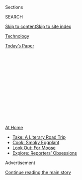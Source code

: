 <div id="app">

<div>

<div>

<div>

<div class="NYTAppHideMasthead css-1q2w90k e1suatyy0">

<div class="section css-ui9rw0 e1suatyy2">

<div class="css-eph4ug er09x8g0">

<div class="css-6n7j50">

</div>

<span class="css-1dv1kvn">Sections</span>

<div class="css-10488qs">

<span class="css-1dv1kvn">SEARCH</span>

</div>

[Skip to content](#site-content)[Skip to site
index](#site-index)

</div>

<div id="masthead-section-label" class="css-1wr3we4 eaxe0e00">

[Technology](https://www.nytimes3xbfgragh.onion/section/technology)

</div>

<div class="css-10698na e1huz5gh0">

</div>

</div>

<div id="masthead-bar-one" class="section hasLinks css-15hmgas e1csuq9d3">

<div class="css-uqyvli e1csuq9d0">

</div>

<div class="css-1uqjmks e1csuq9d1">

</div>

<div class="css-9e9ivx">

[](https://myaccount.nytimes3xbfgragh.onion/auth/login?response_type=cookie&client_id=vi)

</div>

<div class="css-1bvtpon e1csuq9d2">

[Today’s
Paper](https://www.nytimes3xbfgragh.onion/section/todayspaper)

</div>

</div>

</div>

</div>

<div data-aria-hidden="false">

<div id="site-content" data-role="main">

<div>

<div class="css-1aor85t" style="opacity:0.000000001;z-index:-1;visibility:hidden">

<div class="css-1hqnpie">

<div class="css-epjblv">

<span class="css-17xtcya">[Technology](/section/technology)</span><span class="css-x15j1o">|</span><span class="css-fwqvlz">White-Collar
Companies Race to Be Last to Return to the
Office</span>

</div>

<div class="css-k008qs">

<div class="css-1iwv8en">

<span class="css-18z7m18"></span>

<div>

</div>

</div>

<span class="css-1n6z4y">https://nyti.ms/2SJFIwU</span>

<div class="css-1705lsu">

<div class="css-4xjgmj">

<div class="css-4skfbu" data-role="toolbar" data-aria-label="Social Media Share buttons, Save button, and Comments Panel with current comment count" data-testid="share-tools">

  - 
  - 
  - 
  - 
    
    <div class="css-6n7j50">
    
    </div>

  - 

</div>

</div>

</div>

</div>

</div>

</div>

<div id="NYT_TOP_BANNER_REGION" class="css-13pd83m">

<div>

<div id="maps-athome-menu" class="section interactive-content interactive-size-medium css-1edisqu">

<div class="css-17ih8de interactive-body">

<div class="at-home-nav__innerContainer">

<div class="at-home-nav__title">

[At
Home](https://www.nytimes3xbfgragh.onion/spotlight/at-home?action=click&pgtype=Article&state=default&region=TOP_BANNER&context=at_home_menu)

</div>

  - [Take: A Literary Road
    Trip](https://www.nytimes3xbfgragh.onion/2020/07/28/books/time-for-a-literary-road-trip.html?action=click&pgtype=Article&state=default&region=TOP_BANNER&context=at_home_menu)
  - [Cook: Smoky
    Eggplant](https://www.nytimes3xbfgragh.onion/2020/07/29/magazine/bored-with-your-home-cooking-some-smoky-eggplant-will-fix-that.html?action=click&pgtype=Article&state=default&region=TOP_BANNER&context=at_home_menu)
  - [Look Out: For
    Moose](https://www.nytimes3xbfgragh.onion/2020/07/27/travel/moose-michigan-isle-royale.html?action=click&pgtype=Article&state=default&region=TOP_BANNER&context=at_home_menu)
  - [Explore: Reporters’
    Obsessions](https://www.nytimes3xbfgragh.onion/interactive/2020/at-home/even-more-reporters-editors-diaries-lists-recommendations.html?action=click&pgtype=Article&state=default&region=TOP_BANNER&context=at_home_menu)

</div>

</div>

</div>

</div>

</div>

<div id="top-wrapper" class="css-1sy8kpn">

<div id="top-slug" class="css-l9onyx">

Advertisement

</div>

[Continue reading the main
story](#after-top)

<div class="ad top-wrapper" style="text-align:center;height:100%;display:block;min-height:250px">

<div id="top" class="place-ad" data-position="top" data-size-key="top">

</div>

</div>

<div id="after-top">

</div>

</div>

<div>

<div id="sponsor-wrapper" class="css-1hyfx7x">

<div id="sponsor-slug" class="css-19vbshk">

Supported by

</div>

[Continue reading the main
story](#after-sponsor)

<div id="sponsor" class="ad sponsor-wrapper" style="text-align:center;height:100%;display:block">

</div>

<div id="after-sponsor">

</div>

</div>

<div class="css-186x18t">

</div>

<div class="css-1vkm6nb ehdk2mb0">

# White-Collar Companies Race to Be Last to Return to the Office

</div>

Google, Facebook, Amazon, Capital One and others are extending
work-from-home policies to September and sometimes far
beyond.

<div class="css-79elbk" data-testid="photoviewer-wrapper">

<div class="css-z3e15g" data-testid="photoviewer-wrapper-hidden">

</div>

<div class="css-1a48zt4 ehw59r15" data-testid="photoviewer-children">

![<span class="css-cnj6d5 e1z0qqy90" itemprop="copyrightHolder"><span class="css-1ly73wi e1tej78p0">Credit...</span><span><span>Jackson
Gibbs</span></span></span>](https://static01.graylady3jvrrxbe.onion/images/2020/05/11/business/08wfh/07wfh-articleLarge.jpg?quality=75&auto=webp&disable=upscale)

</div>

</div>

<div class="css-18e8msd">

<div class="css-vp77d3 epjyd6m0">

<div class="css-hus3qt ey68jwv0" data-aria-hidden="true">

[![David
Streitfeld](https://static01.graylady3jvrrxbe.onion/images/2019/03/01/multimedia/author-david-streitfeld/author-david-streitfeld-thumbLarge.png
"David Streitfeld")](https://www.nytimes3xbfgragh.onion/by/david-streitfeld)

</div>

<div class="css-1baulvz">

By [<span class="css-1baulvz last-byline" itemprop="name">David
Streitfeld</span>](https://www.nytimes3xbfgragh.onion/by/david-streitfeld)

</div>

</div>

  - May 8,
    2020

  - 
    
    <div class="css-4xjgmj">
    
    <div class="css-d8bdto" data-role="toolbar" data-aria-label="Social Media Share buttons, Save button, and Comments Panel with current comment count" data-testid="share-tools">
    
      - 
      - 
      - 
      - 
        
        <div class="css-6n7j50">
        
        </div>
    
      - 
    
    </div>
    
    </div>

</div>

</div>

<div class="section meteredContent css-1r7ky0e" name="articleBody" itemprop="articleBody">

<div class="css-1fanzo5 StoryBodyCompanionColumn">

<div class="css-53u6y8">

Even as President Trump [has
said](https://www.nytimes3xbfgragh.onion/2020/05/06/us/politics/trump-coronavirus-recovery.html)
“we have to get our country open again,” much of corporate America is in
no rush to return employees to their campuses and skyscrapers. The
companies are racing not to be the first back, but the last.

An increasing number of them, which mostly have white-collar employees,
have recently extended work-from-home policies far beyond the
shelter-in-place timelines mandated by state and local authorities.

Google and Facebook employees were told Thursday that they could stay
home until next year. Capital One informed 40,000 workers that they will
be out through Labor Day and possibly longer. Amazon is saying October.
Nationwide Insurance is moving more aggressively than other firms,
shuttering five offices around the country and having its 4,000
employees telecommute permanently.

The moves reflect the reality that no one is sure how [the coronavirus
pandemic](https://www.nytimes3xbfgragh.onion/news-event/coronavirus?action=click&pgtype=Article&state=default&module=STYLN_coronahub&variant=show&region=header&context=menu)
will evolve. While [deaths from the virus in hot
zones](https://www.nytimes3xbfgragh.onion/2020/05/05/us/coronavirus-deaths-cases-united-states.html)
like New York City have come down, new outbreaks have emerged elsewhere.
Almost every day, there are at least 20,000 new cases in the U.S.,
bringing the country’s total to more than 1.2 million.

</div>

</div>

<div class="css-1fanzo5 StoryBodyCompanionColumn">

<div class="css-53u6y8">

But even after the coronavirus no longer requires it, working from home
is likely to retain a significant presence in corporate life. It will
affect the shape of cities and the commercial real-estate industry, and
change the culture at companies that for years have been building
elaborate temples for their workers.

For many companies, which started having employees work from home in
March, prolonging the policy is not just a safety measure. It is a
pragmatic approach that helps workers with young children plan for a
difficult summer, and gives management time to reconfigure open-office
plans into [something
safer](https://www.nytimes3xbfgragh.onion/2020/05/04/health/coronavirus-office-makeover.html).

Some companies said there is another reason: Working from home is
working out well.

“Working from home is a great thing for the company and for the
employees, who don’t want to get back in cars and commute for two hours.
That’s lost productivity,” said Joan Burke, the chief people officer of
DocuSign, a San Francisco tech company that enables electronic
agreements. “I see it happening way more often in the future.”

DocuSign recently announced a September return but said it could easily
be later. California is in lockdown [until
May 31](https://www.mercurynews.com/2020/04/27/bay-areas-shelter-in-place-to-last-through-may/),
its governor, Gavin Newsom, has said.

It is no coincidence that tech companies are in the front ranks of the
stay-at-home movement. Their software promotes working at a distance.
Tattoo parlors, bars and hairdressing salons, all of which need
face-to-face interaction with customers, have no such luxury.

</div>

</div>

<div class="css-1fanzo5 StoryBodyCompanionColumn">

<div class="css-53u6y8">

Before the coronavirus struck, 8 percent of all wage and salaried
employees worked from home at least one day a week, [according to the
Bureau of Labor
Statistics](https://www.bls.gov/news.release/flex2.t03.htm); about 2
percent worked from home full time. In a matter of days, the pandemic
pushed telecommuting from marginal to mandatory in many parts of the
country.

Now, even as states like Georgia and Illinois roll out phased
re-openings, companies see a future for remote work. Gartner, the
research firm and consultant, said its clients — mostly large firms that
have little direct interaction with the public — expected as many as
half their employees to work at home at least part time.

A broad shift could have major implications for traffic congestion,
office culture and corporate profits. Smaller firms could draw on a much
larger pool of potential workers who live beyond the radius of
headquarters. And for some, it would erase the boundary between work and
home.

There are risks to companies, too. Employee loyalty could become more
tenuous, making retention more difficult. Managing could also become
harder. But the bottom line exerts a powerful pull.

“There are real cost benefits to doing this, and companies are in a
period where cost matters a lot,” said Brian Kropp, a Gartner vice
president. “Even if employees who are working remotely are 5 percent
less productive, companies can save 20 percent on real estate and end up
with a higher return.”

</div>

</div>

<div class="css-79elbk" data-testid="photoviewer-wrapper">

<div class="css-z3e15g" data-testid="photoviewer-wrapper-hidden">

</div>

<div class="css-1a48zt4 ehw59r15" data-testid="photoviewer-children">

![<span class="css-16f3y1r e13ogyst0" data-aria-hidden="true">Rich
Barton, Zillow chief executive, tweeted his support for working from
home last
month.</span><span class="css-cnj6d5 e1z0qqy90" itemprop="copyrightHolder"><span class="css-1ly73wi e1tej78p0">Credit...</span><span>Stuart
Isett for The New York
Times</span></span>](https://static01.graylady3jvrrxbe.onion/images/2020/05/07/business/00virus-workfromhome2/merlin_80913889_45b85031-8d10-41f1-90d6-350b291b7ca3-articleLarge.jpg?quality=75&auto=webp&disable=upscale)

</div>

</div>

<div class="css-1fanzo5 StoryBodyCompanionColumn">

<div class="css-53u6y8">

Few are embracing the remote future as avidly as Zillow, the online real
estate firm based in Seattle. It said on April 24 that its 5,000
employees could work at home until 2021.

</div>

</div>

<div class="css-1fanzo5 StoryBodyCompanionColumn">

<div class="css-53u6y8">

Three months ago, Zillow had traditional views about the workplace.
About 2 percent of its employees worked remotely; another 4 percent
worked from home part of the time. Everyone else went in every day.

“I don’t see those numbers ever going back to where they were,” Dan
Spaulding, Zillow’s chief people officer, said in an interview. “Our
bias against working from home has been completely exploded.” He said
employees have stayed engaged while at home and the company was “not
seeing any discernible drop in productivity.”

When Rich Barton, Zillow’s chief executive, [tweeted his emphatic
support for working from
home](https://twitter.com/Rich_Barton/status/1254187509459742720) late
last month, a critic responded by quoting a post from the employment
rating site Glassdoor that “the constant check-ins, daily reports and
hours of meetings a day make it impossible to get your job completed.”

Mr. Spaulding acknowledged that “there are pieces that are negative
here. The Zoom calls are great on some days, not on other days, and
downright atrocious for some kinds of collaboration.”

The open-office plan favored by Zillow and many other companies, however
maligned, at least in theory encouraged a collaborative environment. Now
they all need to think about reconfiguring to lower the risk of
contagion.

“If we’re going back to the 1980s office for health reasons” — where
everyone had an office with a door — “I don’t know how many employees
are interested in that,” Mr. Spaulding said.

The notion of [telecommuting was invented by Jack
Nilles,](https://www.citylab.com/life/2015/12/the-invention-of-telecommuting/418047/)
a former NASA engineer, in 1973. It originally was not about working
from home, which was largely impossible before the commercial internet
was developed in the late 1990s. Instead, people would go to convenient
satellite offices to reduce commuting time.

</div>

</div>

<div class="css-1fanzo5 StoryBodyCompanionColumn">

<div class="css-53u6y8">

Progress was fitful. New York, Washington, Seattle and San Francisco
flourished while other cities lagged. The disparity kept growing.

“Companies tried regional hubs, but it turned out you don’t want to be
in Phoenix when all the decisions are made in San Francisco,” said
Nicholas Bloom, a Stanford economics professor and co-director of the
productivity, innovation and entrepreneurship program at the National
Bureau of Economic Research.

In a 2015 study of work-from-home productivity, Mr. Bloom concluded
that[it went
up](https://www.gsb.stanford.edu/faculty-research/publications/does-working-home-work-evidence-chinese-experiment),
but he has mixed feelings about the current situation. While Covid-19
may help banish the stigma, he said, he doubted that working from home
five days a week would grow much.

“It’s hard to remain motivated or innovative sitting in your living
room,” he said. “That sounds more like being a gig worker.”

That may be the fate of Nationwide Insurance employees in Gainesville,
Fla.; Harleysville, Penn.; Raleigh, N.C.; Wausau, Wis., and Richmond,
Va., whose offices will be closed permanently by Nov. 1.

Nationwide has 28,000 employees, about 20 percent of whom were already
working remotely. The company said it was “permanently transitioning to
a hybrid operating model.” Executives declined to be interviewed.

</div>

</div>

<div class="css-1fanzo5 StoryBodyCompanionColumn">

<div class="css-53u6y8">

Other financial firms, which face more telecommuting security issues
than other industries, are also beginning to push back return dates.
Capital One said Tuesday that any return to offices this fall would be
“slow” and “staggered.”

</div>

</div>

<div class="css-79elbk" data-testid="photoviewer-wrapper">

<div class="css-z3e15g" data-testid="photoviewer-wrapper-hidden">

</div>

<div class="css-1a48zt4 ehw59r15" data-testid="photoviewer-children">

<div class="css-1xdhyk6 erfvjey0">

<span class="css-1ly73wi e1tej78p0">Image</span>

<div class="css-zjzyr8">

<div data-testid="lazyimage-container" style="height:290px">

</div>

</div>

</div>

<span class="css-16f3y1r e13ogyst0" data-aria-hidden="true">Amazon,
which has its headquarters in Seattle, said on April 30 that employees
are “welcome” to work from home until
October.</span><span class="css-cnj6d5 e1z0qqy90" itemprop="copyrightHolder"><span class="css-1ly73wi e1tej78p0">Credit...</span><span>Grant
Hindsley for The New York Times</span></span>

</div>

</div>

<div class="css-1fanzo5 StoryBodyCompanionColumn">

<div class="css-53u6y8">

Amazon, which spent billions on its new Seattle urban campus, said on
April 30 that employees are “welcome” to work from home until October.
Facebook and Google made internal announcements Thursday that most
employees could telecommute until the end of the year, but also said
they would reopen offices this summer for employees who need to be
there. The companies declined to comment.

Slack, which makes messaging technology that allows teams to communicate
and work together, is seeing its business boom during the quarantine.
But [the San Francisco
company](https://www.nytimes3xbfgragh.onion/2019/06/02/technology/slack-stewart-butterfield.html)
plans to take as much time as necessary to determine any changes for its
2,000 employees.

“It’s easier to manage a company that is 100 percent remote than one
where employees are 50 percent remote and 50 percent in the office,”
said Robby Kwok, Slack’s senior vice president for people.

That’s because completely virtual companies need to write everything
down for employees. Companies that combine the two approaches risk that
some employees are more informed than others.

And in a world where crowds are now dangerous, Slack can help workers
stay safe by keeping them at home. The earliest employees will return to
the office is September, Mr. Kwok said.

“We have this community obligation to be the last to go back,” he said.

</div>

</div>

<div>

</div>

</div>

<div>

</div>

<div>

</div>

<div>

</div>

<div>

<div id="bottom-wrapper" class="css-1ede5it">

<div id="bottom-slug" class="css-l9onyx">

Advertisement

</div>

[Continue reading the main
story](#after-bottom)

<div id="bottom" class="ad bottom-wrapper" style="text-align:center;height:100%;display:block;min-height:90px">

</div>

<div id="after-bottom">

</div>

</div>

</div>

</div>

</div>

## Site Index

<div>

</div>

## Site Information Navigation

  - [© <span>2020</span> <span>The New York Times
    Company</span>](https://help.nytimes3xbfgragh.onion/hc/en-us/articles/115014792127-Copyright-notice)

<!-- end list -->

  - [NYTCo](https://www.nytco.com/)
  - [Contact
    Us](https://help.nytimes3xbfgragh.onion/hc/en-us/articles/115015385887-Contact-Us)
  - [Work with us](https://www.nytco.com/careers/)
  - [Advertise](https://nytmediakit.com/)
  - [T Brand Studio](http://www.tbrandstudio.com/)
  - [Your Ad
    Choices](https://www.nytimes3xbfgragh.onion/privacy/cookie-policy#how-do-i-manage-trackers)
  - [Privacy](https://www.nytimes3xbfgragh.onion/privacy)
  - [Terms of
    Service](https://help.nytimes3xbfgragh.onion/hc/en-us/articles/115014893428-Terms-of-service)
  - [Terms of
    Sale](https://help.nytimes3xbfgragh.onion/hc/en-us/articles/115014893968-Terms-of-sale)
  - [Site
    Map](https://spiderbites.nytimes3xbfgragh.onion)
  - [Help](https://help.nytimes3xbfgragh.onion/hc/en-us)
  - [Subscriptions](https://www.nytimes3xbfgragh.onion/subscription?campaignId=37WXW)

</div>

</div>

</div>

</div>
